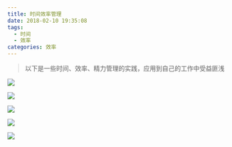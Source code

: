 ```yaml
---
title: 时间效率管理
date: 2018-02-10 19:35:08
tags: 
  - 时间
  - 效率
categories: 效率
---
```


> 以下是一些时间、效率、精力管理的实践，应用到自己的工作中受益匪浅

![](http://7xq6al.com1.z0.glb.clouddn.com/%E4%B8%80%E3%80%81%E5%89%8D%E7%BD%AE%E7%9F%A5%E8%AF%86.jpg)

<!--more-->

![](http://7xq6al.com1.z0.glb.clouddn.com/%E4%BA%8C%E3%80%81%E4%BB%BB%E5%8A%A1%E8%89%B0%E5%B7%A8%EF%BC%8C%E7%84%A6%E8%99%91%EF%BC%8C%E5%AE%B3%E6%80%95%E5%A4%B1%E8%B4%A5.jpg)

![](http://7xq6al.com1.z0.glb.clouddn.com/%E4%B8%89%E3%80%81%E8%AF%B1%E6%83%91%E5%A4%A7%EF%BC%8C%E6%98%93%E5%88%86%E5%BF%83.jpg)

![](http://7xq6al.com1.z0.glb.clouddn.com/%E5%9B%9B%E3%80%81%E9%94%99%E8%AF%AF%E7%9A%84%E9%A2%84%E4%BC%B0.jpg)

![](http://7xq6al.com1.z0.glb.clouddn.com/%E4%BA%94%E3%80%81%E6%8B%93%E5%B1%95.jpg)
